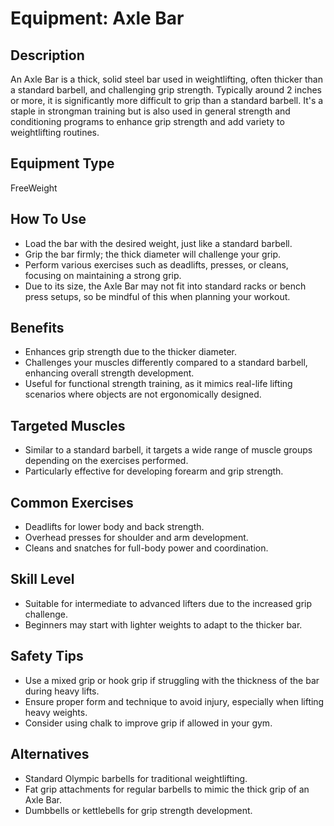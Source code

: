 # Equipment: Axle Bar

## Description
An Axle Bar is a thick, solid steel bar used in weightlifting, often thicker than a standard barbell, and challenging grip strength. Typically around 2 inches or more, it is significantly more difficult to grip than a standard barbell. It's a staple in strongman training but is also used in general strength and conditioning programs to enhance grip strength and add variety to weightlifting routines.

## Equipment Type
FreeWeight

## How To Use
<ul><li>Load the bar with the desired weight, just like a standard barbell.</li><li>Grip the bar firmly; the thick diameter will challenge your grip.</li><li>Perform various exercises such as deadlifts, presses, or cleans, focusing on maintaining a strong grip.</li><li>Due to its size, the Axle Bar may not fit into standard racks or bench press setups, so be mindful of this when planning your workout.</li></ul>

## Benefits
<ul><li>Enhances grip strength due to the thicker diameter.</li><li>Challenges your muscles differently compared to a standard barbell, enhancing overall strength development.</li><li>Useful for functional strength training, as it mimics real-life lifting scenarios where objects are not ergonomically designed.</li></ul>

## Targeted Muscles
<ul><li>Similar to a standard barbell, it targets a wide range of muscle groups depending on the exercises performed.</li><li>Particularly effective for developing forearm and grip strength.</li></ul>

## Common Exercises
<ul><li>Deadlifts for lower body and back strength.</li><li>Overhead presses for shoulder and arm development.</li><li>Cleans and snatches for full-body power and coordination.</li></ul>

## Skill Level
<ul><li>Suitable for intermediate to advanced lifters due to the increased grip challenge.</li><li>Beginners may start with lighter weights to adapt to the thicker bar.</li></ul>

## Safety Tips
<ul><li>Use a mixed grip or hook grip if struggling with the thickness of the bar during heavy lifts.</li><li>Ensure proper form and technique to avoid injury, especially when lifting heavy weights.</li><li>Consider using chalk to improve grip if allowed in your gym.</li></ul>

## Alternatives
<ul><li>Standard Olympic barbells for traditional weightlifting.</li><li>Fat grip attachments for regular barbells to mimic the thick grip of an Axle Bar.</li><li>Dumbbells or kettlebells for grip strength development.</li></ul>

